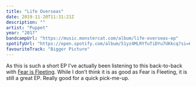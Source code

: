 ```yaml
---
title: "Life Overseas"
date: 2019-11-20T11:31:21Z
description: ""
artist: "Puppet"
year: "2017"
bandcampUrl: "https://music.monstercat.com/album/life-overseas-ep"
spotifyUrl: "https://open.spotify.com/album/51yz4MLRYfuTiDYu7UKkcq?si=6ywX6b00R7SUhpIRSbgbeA"
favouriteTrack: "Bigger Picture"
---
```


As this is such a short EP I’ve actually been listening to this back-to-back with [Fear is Fleeting](/listenings/fear-is-fleeting). While I don’t think it is as good as Fear is Fleeting, it is still a great EP. Really good for a quick pick-me-up.
